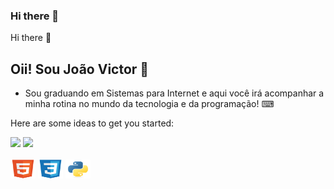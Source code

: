 ### Hi there 👋
 Hi there 👋
## Oii! Sou João Victor 👋

- Sou graduando em Sistemas para Internet e aqui você irá acompanhar a minha rotina no mundo da tecnologia e da programação! ⌨

Here are some ideas to get you started:
<div>
   <img height="180em" src="https://github-readme-stats.vercel.app/api?username=vetin777&show_icons=true&theme=radical&include_all_commits=true&count_private=true"/>
  <img height="180em" src="https://github-readme-stats.vercel.app/api/top-langs/?username=vetin777&layout=compact&langs_count=16&theme=radical"/>
<div style="display: inline_block"><br>
  <img align="center" alt="Rafa-HTML" height="30" width="40" src="https://raw.githubusercontent.com/devicons/devicon/master/icons/html5/html5-original.svg">
  <img align="center" alt="Rafa-CSS" height="30" width="40" src="https://raw.githubusercontent.com/devicons/devicon/master/icons/css3/css3-original.svg">
  <img align="center" alt="Rafa-Python" height="30" width="40" src="https://raw.githubusercontent.com/devicons/devicon/master/icons/python/python-original.svg">
</div>
